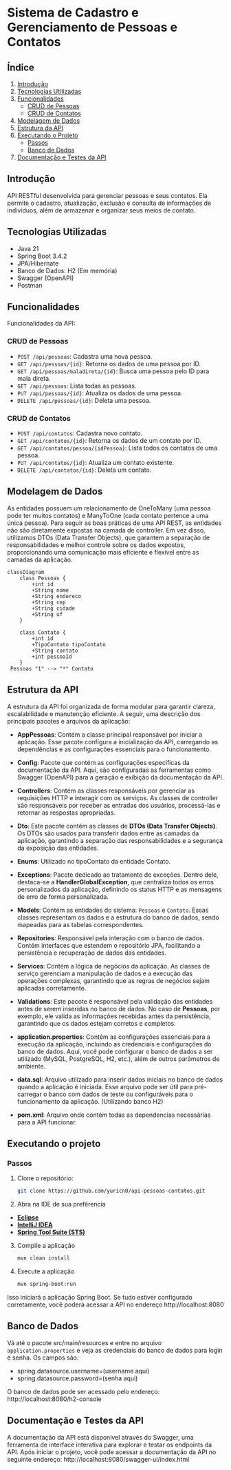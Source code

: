# Sistema de Cadastro e Gerenciamento de Pessoas e Contatos

## Índice
1. [Introdução](#introdução)
2. [Tecnologias Utilizadas](#tecnologias-utilizadas)
3. [Funcionalidades](#funcionalidades)
   - [CRUD de Pessoas](#crud-de-pessoas)
   - [CRUD de Contatos](#crud-de-contatos)
4. [Modelagem de Dados](#modelagem-de-dados)
5. [Estrutura da API](#estrutura-da-api)
6. [Executando o Projeto](#executando-o-projeto)
   - [Passos](#passos)
   - [Banco de Dados](#banco-de-dados)
7. [Documentação e Testes da API](#documentação-e-testes-da-api)

## Introdução
API RESTful desenvolvida para gerenciar pessoas e seus contatos. Ela permite o cadastro, atualização, exclusão e consulta de informações de indivíduos, além de armazenar e organizar seus meios de contato.

## Tecnologias Utilizadas
- Java 21
- Spring Boot 3.4.2
- JPA/Hibernate
- Banco de Dados: H2 (Em memória)
- Swagger (OpenAPI)
- Postman

## Funcionalidades
Funcionalidades da API:

### CRUD de Pessoas
- `POST /api/pessoas`: Cadastra uma nova pessoa.
- `GET /api/pessoas/{id}`: Retorna os dados de uma pessoa por ID.
- `GET /api/pessoas/maladireta/{id}`: Busca uma pessoa pelo ID para mala direta.
- `GET /api/pessoas`: Lista todas as pessoas.
- `PUT /api/pessoas/{id}`: Atualiza os dados de uma pessoa.
- `DELETE /api/pessoas/{id}`: Deleta uma pessoa.

### CRUD de Contatos
- `POST /api/contatos`: Cadastra novo contato.
- `GET /api/contatos/{id}`: Retorna os dados de um contato por ID.
- `GET /api/contatos/pessoa/{idPessoa}`: Lista todos os contatos de uma pessoa.
- `PUT /api/contatos/{id}`: Atualiza um contato existente.
- `DELETE /api/contatos/{id}`: Deleta um contato.

## Modelagem de Dados

As entidades possuem um relacionamento de OneToMany (uma pessoa pode ter muitos contatos) e ManyToOne (cada contato pertence a uma única pessoa). Para seguir as boas práticas de uma API REST, as entidades não são diretamente expostas na camada de controller. Em vez disso, utilizamos DTOs (Data Transfer Objects), que garantem a separação de responsabilidades e melhor controle sobre os dados expostos, proporcionando uma comunicação mais eficiente e flexível entre as camadas da aplicação.

```mermaid
classDiagram
    class Pessoas {
        +int id
        +String nome
        +String endereco
        +String cep
        +String cidade
        +String uf
    }

    class Contato {
        +int id
        +TipoContato tipoContato
        +String contato
        +int pessoaId
    }
 Pessoas "1" --> "*" Contato
```
## Estrutura da API

A estrutura da API foi organizada de forma modular para garantir clareza, escalabilidade e manutenção eficiente. A seguir, uma descrição dos principais pacotes e arquivos da aplicação:

- **AppPessoas**: Contém a classe principal responsável por iniciar a aplicação. Esse pacote configura a inicialização da API, carregando as dependências e as configurações essenciais para o funcionamento.

- **Config**: Pacote que contém as configurações específicas da documentação da API. Aqui, são configuradas as ferramentas como Swagger (OpenAPI) para a geração e exibição da documentação da API.

- **Controllers**: Contém as classes responsáveis por gerenciar as requisições HTTP e interagir com os serviços. As classes de controller são responsáveis por receber as entradas dos usuários, processá-las e retornar as respostas apropriadas.

- **Dto**: Este pacote contém as classes de **DTOs (Data Transfer Objects)**. Os DTOs são usados para transferir dados entre as camadas da aplicação, garantindo a separação das responsabilidades e a segurança da exposição das entidades.

- **Enums**: Utilizado no tipoContato da entidade Contato.

- **Exceptions**: Pacote dedicado ao tratamento de exceções. Dentro dele, destaca-se a **HandlerGlobalException**, que centraliza todos os erros personalizados da aplicação, definindo os status HTTP e as mensagens de erro de forma personalizada.

- **Models**: Contém as entidades do sistema: `Pessoas` e `Contato`. Essas classes representam os dados e a estrutura do banco de dados, sendo mapeadas para as tabelas correspondentes.

- **Repositories**: Responsável pela interação com o banco de dados. Contém interfaces que estendem o repositório JPA, facilitando a persistência e recuperação de dados das entidades.

- **Services**: Contém a lógica de negócios da aplicação. As classes de serviço gerenciam a manipulação de dados e a execução das operações complexas, garantindo que as regras de negócios sejam aplicadas corretamente.

- **Validations**: Este pacote é responsável pela validação das entidades antes de serem inseridas no banco de dados. No caso de **Pessoas**, por exemplo, ele valida as informações recebidas antes da persistência, garantindo que os dados estejam corretos e completos.

- **application.properties**: Contém as configurações essenciais para a execução da aplicação, incluindo as credenciais e configurações do banco de dados. Aqui, você pode configurar o banco de dados a ser utilizado (MySQL, PostgreSQL, H2, etc.), além de outros parâmetros de ambiente.

- **data.sql**: Arquivo utilizado para inserir dados iniciais no banco de dados quando a aplicação é iniciada. Esse arquivo pode ser útil para pré-carregar o banco com dados de teste ou configuráveis para o funcionamento da aplicação. (Utilizando banco H2)
  
- **pom.xml**: Arquivo onde contém todas as dependencias necessárias para a API funcionar.


## Executando o projeto

### Passos
1. Clone o repositório:
   ```bash
   git clone https://github.com/yuricn0/api-pessoas-contatos.git 

2. Abra na IDE de sua prefêrencia
- **[Eclipse](https://eclipseide.org/)**
- **[IntelliJ IDEA](https://www.jetbrains.com/idea/download/?section=windows)**
- **[Spring Tool Suite (STS)](https://spring.io/tools)**

3. Compile a aplicação

   ```bash
   mvn clean install
   
4. Execute a aplicação

   ```bash
   mvn spring-boot:run
   
Isso iniciará a aplicação Spring Boot. Se tudo estiver configurado corretamente, você poderá acessar a API no endereço http://localhost:8080

## Banco de Dados

Vá até o pacote src/main/resources e entre no arquivo `application.properties` e veja as credenciais do banco de dados para login e senha. Os campos são:

- spring.datasource.username=(username aqui)
- spring.datasource.password=(senha aqui)

O banco de dados pode ser acessado pelo endereço: http://localhost:8080/h2-console 

## Documentação e Testes da API 

A documentação da API está disponível através do Swagger, uma ferramenta de interface interativa para explorar e testar os endpoints da API.
Após iniciar o projeto, você pode acessar a documentação da API no seguinte endereço: http://localhost:8080/swagger-ui/index.html 
